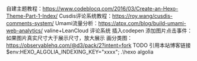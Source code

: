 自建主题教程：https://www.codeblocq.com/2016/03/Create-an-Hexo-Theme-Part-1-Index/
Cusdis评论系统教程：https://roy.wang/cusdis-comments-system/
Umami流量分析：https://atpx.com/blog/build-umami-web-analytics/
valine+LeanCloud 评论系统
插入codepen
添加图片点击事件：如果图片真实尺寸大于展示尺寸，放大展示
画分类图：https://observablehq.com/@d3/pack/2?intent=fork
TODO 引用本站博客链接
$env:HEXO_ALGOLIA_INDEXING_KEY="xxxx"; .\hexo algolia